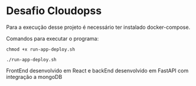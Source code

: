 # Desafio Cloudopss

Para a execução desse projeto é necessário ter instalado docker-compose.

Comandos para executar o programa:

`chmod +x run-app-deploy.sh`

`./run-app-deploy.sh`

FrontEnd desenvolvido em React e backEnd desenvolvido em FastAPI com integração a mongoDB

